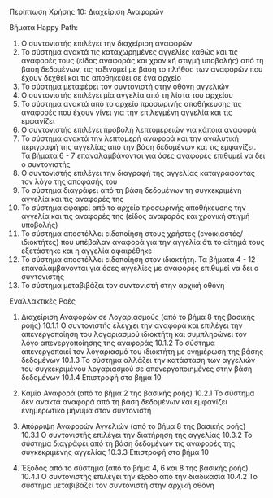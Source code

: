 Περίπτωση Χρήσης 10: Διαχείριση Αναφορών

Βήματα Happy Path:
1.  Ο συντονιστής επιλέγει την διαχείριση αναφορών
2.  Το σύστημα ανακτά τις καταχωρημένες αγγελίες καθώς και τις αναφορές τους (είδος αναφοράς και χρονική στιγμή υποβολής) από τη βάση δεδομένων, τις ταξινομεί με βάση το πλήθος των αναφορών που έχουν δεχθεί και τις αποθηκεύει σε ένα αρχείο
3.  Το σύστημα μεταφέρει τον συντονιστή στην οθόνη αγγελιών 
4.  Ο συντονιστής επιλέγει μία αγγελία από τη λίστα του αρχείου
5.  Το σύστημα ανακτά από το αρχείο προσωρινής αποθήκευσης τις αναφορές που έχουν γίνει για την επιλεγμένη αγγελία και τις εμφανίζει 
6.  Ο συντονιστής επιλέγει προβολή λεπτομερειών για κάποια αναφορά
7.  Το σύστημα ανακτά την λεπτομερή αναφορά και την αναλυτική περιγραφή της αγγελίας από την βάση δεδομένων και τις εμφανίζει. Τα βήματα 6 - 7 επαναλαμβάνονται για όσες αναφορές επιθυμεί να δει ο συντονιστής 
8.  Ο συντονιστής επιλέγει την διαγραφή της αγγελίας καταγράφοντας τον λόγο της αποφασής του
9.  Το σύστημα διαγράφει από τη βάση δεδομένων τη συγκεκριμένη αγγελία και τις αναφορές της 
10. Το σύστημα αφαιρεί από το αρχείο προσωρινής αποθήκευσης την αγγελία και τις αναφορές της (είδος αναφοράς και χρονική στιγμή υποβολής) 
11. Το σύστημα αποστέλλει ειδοποίηση στους χρήστες (ενοικιαστές/ιδιοκτήτες) που υπέβαλαν αναφορά για την αγγελία ότι το αίτημά τους εξετάστηκε και η αγγελία αφαιρέθηκε
12. Το σύστημα αποστέλλει ειδοποίηση στον ιδιοκτήτη. Τα βήματα 4 - 12 επαναλαμβάνονται για όσες αγγελίες με αναφορές επιθυμεί να δει ο συντονιστής 
13. Το σύστημα μεταβιβάζει τον συντονιστή στην αρχική οθόνη

Εναλλακτικές Ροές
1. Διαχείριση Αναφορών σε Λογαριασμούς (από το βήμα 8 της βασικής ροής)
10.1.1 Ο συντονιστής ελέγχει την αναφορά και επιλέγει την απενεργοποίηση του λογαριασμού ιδιοκτήτη και συμπληρώνει τον λόγο απενεργοποίησης της αναφοράς
10.1.2 Το σύστημα απενεργοποιεί τον λογαριασμό του ιδιοκτήτη  με ενημέρωση της βάσης δεδομένων
10.1.3 Το σύστημα αλλάζει την κατάσταση των αγγελιών του συγκεκριμένου λογαριασμού σε απενεργοποιημένες στην βάση δεδομένων
10.1.4 Επιστροφή στο βήμα 10

2. Καμία Αναφορά (από το βήμα 2 της βασικής ροής)
10.2.1 Το σύστημα δεν ανακτά αναφορά από τη βάση δεδομένων και εμφανίζει ενημερωτικό μήνυμα στον συντονιστή

3. Απόρριψη Αναφορών Αγγελιών (από το βήμα 8 της βασικής ροής)
10.3.1 Ο συντονιστής επιλέγει την διατήρηση της αγγελίας
10.3.2 Το σύστημα διαγράφει από τη βάση δεδομένων τις αναφορές της συγκεκριμένης αγγελίας
10.3.3 Επιστροφή στο βήμα 10

4. Έξοδος από το σύστημα (από το βήμα 4, 6 και 8 της βασικής ροής)
10.4.1 Ο συντονιστής επιλέγει την έξοδο από την διαδικασία
10.4.2 Το σύστημα μεταβιβάζει τον συντονιστή στην αρχική οθόνη

